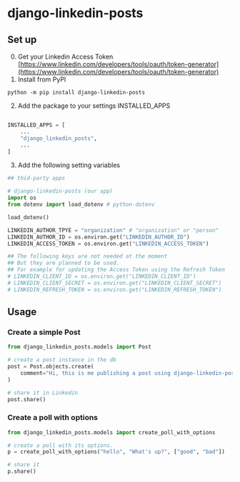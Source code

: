 # django-linkedin-posts


## Set up

0. Get your Linkedin Access Token
[https://www.linkedin.com/developers/tools/oauth/token-generator](https://www.linkedin.com/developers/tools/oauth/token-generator)
1. Install from PyPI
```
python -m pip install django-linkedin-posts
```
2. Add the package to your settings INSTALLED_APPS
```python

INSTALLED_APPS = [
    ...
    "django_linkedin_posts",
    ...
]
```
3. Add the following setting variables

```python
## thid-party apps

# django-linkedin-posts (our app)
import os
from dotenv import load_dotenv # python-dotenv

load_dotenv() 

LINKEDIN_AUTHOR_TPYE = "organization" # "organization" or "person"
LINKEDIN_AUTHOR_ID = os.environ.get("LINKEDIN_AUTHOR_ID")
LINKEDIN_ACCESS_TOKEN = os.environ.get("LINKEDIN_ACCESS_TOKEN")

## The following keys are not needed at the moment
## But they are planned to be used.
## For example for updating the Access Token using the Refresh Token
# LINKEDIN_CLIENT_ID = os.environ.get("LINKEDIN_CLIENT_ID")
# LINKEDIN_CLIENT_SECRET = os.environ.get("LINKEDIN_CLIENT_SECRET") 
# LINKEDIN_REFRESH_TOKEN = os.environ.get("LINKEDIN_REFRESH_TOKEN") 

```

## Usage

### Create a simple Post

```python
from django_linkedin_posts.models import Post

# create a post instance in the db
post = Post.objects.create(
    comment="Hi, this is me publishing a post using django-linkedin-posts"
)

# share it in Linkedin 
post.share()


```



### Create a poll with options 

```python
from django_linkedin_posts.models import create_poll_with_options

# create a poll with its options. 
p = create_poll_with_options("hello", "What's up?", ["good", "bad"])

# share it
p.share()


```